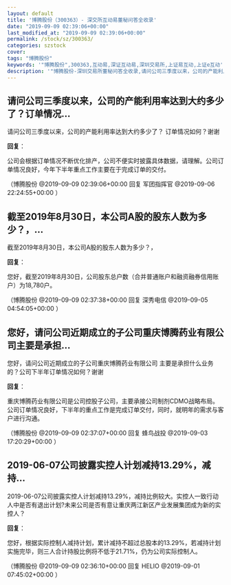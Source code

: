 ```yaml
---
layout: default
title: '博腾股份（300363）- 深交所互动易董秘问答全收录'
date: "2019-09-09 02:39:06+00:00"
last_modified_at: "2019-09-09 02:39:06+00:00"
permalink: /stock/sz/300363/
categories: szstock
cover: 
tags: "博腾股份"
keywords: '"博腾股份",300363,互动易,深证互动易,深圳交易所,上证易互动,上证e互动'
description: '"博腾股份-深圳交易所董秘问答全收录,请问公司三季度以来，公司的产能利用率达到大约多少了？ 订单情况如何？谢谢"'
---
```


## 请问公司三季度以来，公司的产能利用率达到大约多少了？订单情况...

请问公司三季度以来，公司的产能利用率达到大约多少了？ 订单情况如何？谢谢

**回复**：

公司会根据订单情况不断优化排产，公司不便实时披露具体数据，请理解。公司订单情况良好，今年下半年重点工作主要在于完成订单的交付。 

（博腾股份  @2019-09-09 02:39:06+00:00 回复 军团指挥官  @2019-09-06 22:24:55+00:00 ）

## 截至2019年8月30日，本公司A股的股东人数为多少？，...

截至2019年8月30日，本公司A股的股东人数为多少？，

**回复**：

您好，截至2019年8月30日，公司股东总户数（合并普通账户和融资融券信用账户）为18,780户。 

（博腾股份  @2019-09-09 02:37:38+00:00 回复 深秀电信  @2019-09-05 04:54:05+00:00 ）

## 您好，请问公司近期成立的子公司重庆博腾药业有限公司主要是承担...

您好，请问公司近期成立的子公司重庆博腾药业有限公司 主要是承担什么业务的？公司下半年订单情况如何？谢谢

**回复**：

重庆博腾药业有限公司是公司控股子公司，主要承接公司制剂CDMO战略布局。公司订单情况良好，下半年的重点工作是完成订单交付，同时，就明年的需求与客户进行沟通。 

（博腾股份  @2019-09-09 02:37:07+00:00 回复 蜂鸟战投  @2019-09-03 17:20:29+00:00 ）

## 2019-06-07公司披露实控人计划减持13.29%，减持...

2019-06-07公司披露实控人计划减持13.29%，减持比例较大。实控人一致行动人中是否有退出计划?未来公司是否有意让重庆两江新区产业发展集团成为新的实控人？

**回复**：

您好，根据实际控制人减持计划，累计减持不超过总股本的13.29%，若减持计划实施完毕，则三人合计持股比例将不低于21.71%，仍为公司实际控制人。 

（博腾股份  @2019-09-09 02:36:10+00:00 回复 HELIO  @2019-09-01 07:45:02+00:00 ）

